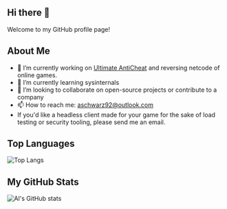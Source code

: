 ## Hi there 👋

Welcome to my GitHub profile page!

## About Me

- 🔭 I’m currently working on [Ultimate AntiCheat](https://github.com/AlSch092/UltimateAnticheat) and reversing netcode of online games.
- 🌱 I’m currently learning sysinternals
- 👯 I’m looking to collaborate on open-source projects or contribute to a company
- 📫 How to reach me: [aschwarz92@outlook.com](mailto:aschwarz92@outlook.com)
- If you'd like a headless client made for your game for the sake of load testing or security tooling, please send me an email.

## Top Languages

![Top Langs](https://github-readme-stats.vercel.app/api/top-langs/?username=AlSch092&layout=compact&theme=radical)

## My GitHub Stats

![Al's GitHub stats](https://github-readme-stats.vercel.app/api?username=AlSch092&show_icons=true&theme=radical)

